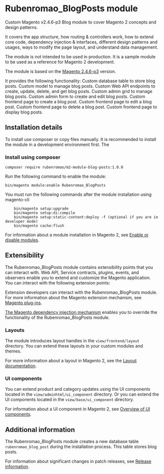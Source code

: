 # Rubenromao_BlogPosts module

Custom Magento v2.4.6-p3 Blog module to cover Magento 2 concepts and design patterns.

It covers the app structure, how routing & controllers work, how to extend core code,
dependency injection & interfaces, different design patterns and usages, ways to modify the page layout, and understand data management.

The module is not intended to be used in production.
It is a sample module to be used as a reference for Magento 2 development.

The module is based on the [Magento 2.4.6-p3](https://devdocs.magento.com/guides/v2.4/release-notes/bk-release-notes.html) version.

It provides the following functionality:
Custom database table to store blog posts.
Custom model to manage blog posts.
Custom Web API endpoints to create, update, delete, and get blog posts.
Custom admin grid to manage blog posts.
Custom admin form to create and edit blog posts.
Custom frontend page to create a blog post.
Custom frontend page to edit a blog post.
Custom frontend page to delete a blog post.
Custom frontend page to display blog posts.

## Installation details

To install use composer or copy files manually.
It is recommended to install the module in a development environment first.
The

### Install using composer

``` 
composer require rubenromao/m2-module-blog-posts:1.0.0
```

Run the following command to enable the module:

```
bin/magento module:enable Rubenromao_BlogPosts
```

You must run the following commands after the module installation using magento-cli
    
```    
    bin/magento setup:upgrade
    bin/magento setup:di:compile
    bin/magento setup:static-content:deploy -f (optional if you are in developer mode)
    bin/magento cache:flush
```   

For information about a module installation in Magento 2, see [Enable or disable modules](https://devdocs.magento.com/guides/v2.4/install-gde/install/cli/install-cli-subcommands-enable.html).

## Extensibility

The Rubenromao_BlogPosts module contains extensibility points that you can interact with.
Web API, Service contracts, plugins, events, and observers enable you to extend and customize the Magento application.
You can interact with the following extension points:

Extension developers can interact with the Rubenromao_BlogPosts module. For more information about the Magento extension mechanism, see [Magento plug-ins](https://devdocs.magento.com/guides/v2.4/extension-dev-guide/plugins.html).

[The Magento dependency injection mechanism](https://devdocs.magento.com/guides/v2.4/extension-dev-guide/depend-inj.html) enables you to override the functionality of the Rubenromao_BlogPosts module.

### Layouts

The module introduces layout handles in the `view/frontend/layout` directory.
You can extend these layouts in your custom modules and themes.

For more information about a layout in Magento 2, see the [Layout documentation](https://devdocs.magento.com/guides/v2.4/frontend-dev-guide/layouts/layout-overview.html).

### UI components

You can extend product and category updates using the UI components located in the `view/adminhtml/ui_component` directory.
Or you can extend the UI components located in the `view/base/ui_component` directory.

For information about a UI component in Magento 2, see [Overview of UI components](https://devdocs.magento.com/guides/v2.4/ui_comp_guide/bk-ui_comps.html).

## Additional information

The Rubenromao_BlogPosts module creates a new database table `rubenromao_blog_post` during the installation process.
This table stores blog posts.

For information about significant changes in patch releases, see [Release information](https://devdocs.magento.com/guides/v2.4/release-notes/bk-release-notes.html).
